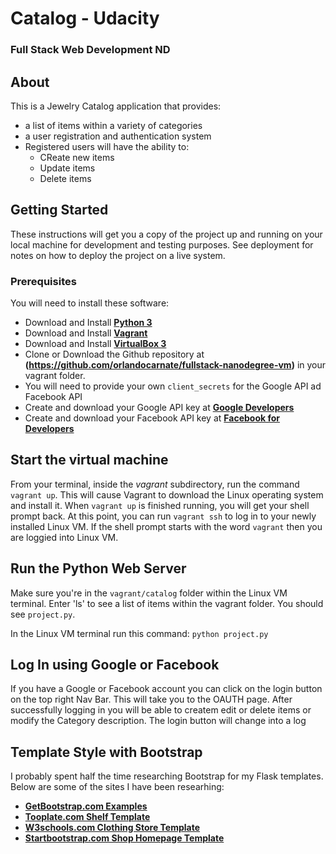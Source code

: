 # Catalog - Udacity
### Full Stack Web Development ND

## About
This is a Jewelry Catalog application that provides:
* a list of items within a variety of categories
* a user registration and authentication system
* Registered users will have the ability to:
    * CReate new items
    * Update items
    * Delete items

## Getting Started
These instructions will get you a copy of the project up and running on your local machine for development and testing purposes. See deployment for notes on how to deploy the project on a live system.

### Prerequisites
You will need to install these software:
* Download and Install **[Python 3](https://www.python.org/downloads/)**
* Download and Install **[Vagrant](https://www.vagrantup.com/downloads.html)**
* Download and Install **[VirtualBox 3](https://www.virtualbox.org/wiki/Downloads)**
* Clone or Download the Github repository at 
    **(https://github.com/orlandocarnate/fullstack-nanodegree-vm)** 
    in your vagrant folder.
* You will need to provide your own `client_secrets` for the Google API ad Facebook API
* Create and download your Google API key at **[Google Developers](https://developers.google.com/)**
* Create and download your Facebook API key at **[Facebook for Developers](https://developers.facebook.com/)**


## Start the virtual machine
From your terminal, inside the *vagrant* subdirectory, run the command `vagrant up`. This will cause Vagrant to download the Linux operating system and install it. When `vagrant up` is finished running, you will get your shell prompt back. At this point, you can run `vagrant ssh` to log in to your newly installed Linux VM. If the shell prompt starts with the word `vagrant` then you are loggied into Linux VM.

## Run the Python Web Server
Make sure you're in the `vagrant/catalog` folder within the Linux VM terminal. Enter 'ls' to see a list of items within the vagrant folder. You should see `project.py`.

In the Linux VM terminal run this command:
`python project.py`

## Log In using Google or Facebook
If you have a Google or Facebook account you can click on the login button on the top right Nav Bar. This will take you to the OAUTH page. After successfully logging in you will be able to createm edit or delete items or modify the Category description. The login button will change into a log


## Template Style with Bootstrap
I probably spent half the time researching Bootstrap for my Flask templates. Below are some of the sites I have been researhing:
* **[GetBootstrap.com Examples](http://getbootstrap.com/docs/4.1/examples/)**
* **[Tooplate.com Shelf Template](https://www.tooplate.com/live/2092-shelf)**
* **[W3schools.com Clothing Store Template](https://www.w3schools.com/w3css/tryw3css_templates_clothing_store.htm)**
* **[Startbootstrap.com Shop Homepage Template](https://startbootstrap.com/template-overviews/shop-homepage/)**
